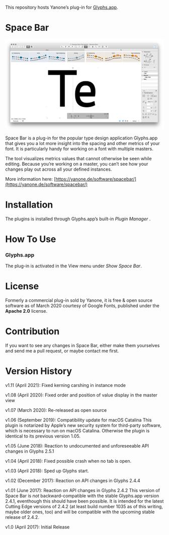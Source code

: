 This repository hosts Yanone’s plug-in for [Glyphs.app](https://glyphsapp.com).

# Space Bar

![Space Bar screenshot](./screenshot.png)

Space Bar is a plug-in for the popular type design application Glyphs.app
that gives you a lot more insight into the spacing and other metrics of your font.
It is particularly handy for working on a font with multiple masters.

The tool visualizes metrics values that cannot otherwise be seen while editing.
Because you’re working on a master, you can’t see how your changes play out across all your defined instances.

More information here: [https://yanone.de/software/spacebar/](https://yanone.de/software/spacebar/)

# Installation

The plugins is installed through Glyphs.app’s built-in *Plugin Manager* .

# How To Use

### Glyphs.app

The plug-in is activated in the View menu under *Show Space Bar*.

# License

Formerly a commercial plug-in sold by Yanone, it is free & open source software as of March 2020 courtesy of Google Fonts, published under the **Apache 2.0** license.

# Contribution

If you want to see any changes in Space Bar, either make them yourselves and send me a pull request, or maybe contact me first.

# Version History

v1.11 (April 2021): Fixed kerning carshing in instance mode

v1.08 (April 2020): Fixed order and position of value display in the master view

v1.07 (March 2020): Re-released as open source

v1.06 (September 2019): Compatibility update for macOS Catalina
This plugin is notarized by Apple’s new security system for third-party software, which is necessary to run on macOS Catalina. Otherwise the plugin is identical to its previous version 1.05.

v1.05 (June 2018): Reaction to undocumented and unforeseeable API changes in Glyphs 2.5.1

v1.04 (April 2018): Fixed possible crash when no tab is open.

v1.03 (April 2018): Sped up Glyphs start.

v1.02 (December 2017): Reaction on API changes in Glyphs 2.4.4

v1.01 (June 2017): Reaction on API changes in Glyphs 2.4.2
This version of Space Bar is *not* backward-compatible with the stable Glyphs.app version 2.4.1, eventhough this should have been possible. It is intended for the latest Cutting Edge versions of 2.4.2 (at least build number 1035 as of this writing, maybe older ones, too) and will be compatible with the upcoming stable release of 2.4.2.

v1.0 (April 2017): Initial Release
